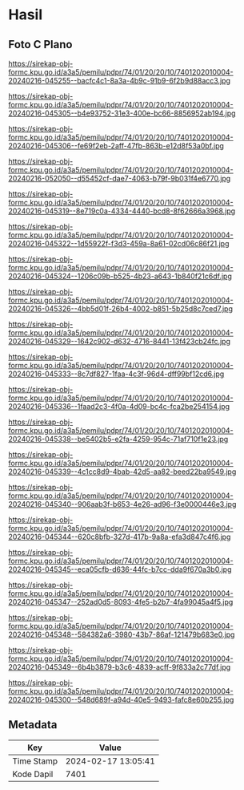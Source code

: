 # Hasil

## Foto C Plano

https://sirekap-obj-formc.kpu.go.id/a3a5/pemilu/pdpr/74/01/20/20/10/7401202010004-20240216-045255--bacfc4c1-8a3a-4b9c-91b9-6f2b9d88acc3.jpg

https://sirekap-obj-formc.kpu.go.id/a3a5/pemilu/pdpr/74/01/20/20/10/7401202010004-20240216-045305--b4e93752-31e3-400e-bc66-8856952ab194.jpg

https://sirekap-obj-formc.kpu.go.id/a3a5/pemilu/pdpr/74/01/20/20/10/7401202010004-20240216-045306--fe69f2eb-2aff-47fb-863b-e12d8f53a0bf.jpg

https://sirekap-obj-formc.kpu.go.id/a3a5/pemilu/pdpr/74/01/20/20/10/7401202010004-20240216-052050--d55452cf-dae7-4063-b79f-9b031f4e6770.jpg

https://sirekap-obj-formc.kpu.go.id/a3a5/pemilu/pdpr/74/01/20/20/10/7401202010004-20240216-045319--8e719c0a-4334-4440-bcd8-8f62666a3968.jpg

https://sirekap-obj-formc.kpu.go.id/a3a5/pemilu/pdpr/74/01/20/20/10/7401202010004-20240216-045322--1d55922f-f3d3-459a-8a61-02cd06c86f21.jpg

https://sirekap-obj-formc.kpu.go.id/a3a5/pemilu/pdpr/74/01/20/20/10/7401202010004-20240216-045324--1206c09b-b525-4b23-a643-1b840f21c6df.jpg

https://sirekap-obj-formc.kpu.go.id/a3a5/pemilu/pdpr/74/01/20/20/10/7401202010004-20240216-045326--4bb5d01f-26b4-4002-b851-5b25d8c7ced7.jpg

https://sirekap-obj-formc.kpu.go.id/a3a5/pemilu/pdpr/74/01/20/20/10/7401202010004-20240216-045329--1642c902-d632-4716-8441-13f423cb24fc.jpg

https://sirekap-obj-formc.kpu.go.id/a3a5/pemilu/pdpr/74/01/20/20/10/7401202010004-20240216-045333--8c7df827-1faa-4c3f-96d4-dff99bf12cd6.jpg

https://sirekap-obj-formc.kpu.go.id/a3a5/pemilu/pdpr/74/01/20/20/10/7401202010004-20240216-045336--1faad2c3-4f0a-4d09-bc4c-fca2be254154.jpg

https://sirekap-obj-formc.kpu.go.id/a3a5/pemilu/pdpr/74/01/20/20/10/7401202010004-20240216-045338--be5402b5-e2fa-4259-954c-71af710f1e23.jpg

https://sirekap-obj-formc.kpu.go.id/a3a5/pemilu/pdpr/74/01/20/20/10/7401202010004-20240216-045339--4c1cc8d9-4bab-42d5-aa82-beed22ba9549.jpg

https://sirekap-obj-formc.kpu.go.id/a3a5/pemilu/pdpr/74/01/20/20/10/7401202010004-20240216-045340--906aab3f-b653-4e26-ad96-f3e0000446e3.jpg

https://sirekap-obj-formc.kpu.go.id/a3a5/pemilu/pdpr/74/01/20/20/10/7401202010004-20240216-045344--620c8bfb-327d-417b-9a8a-efa3d847c4f6.jpg

https://sirekap-obj-formc.kpu.go.id/a3a5/pemilu/pdpr/74/01/20/20/10/7401202010004-20240216-045345--eca05cfb-d636-44fc-b7cc-dda9f670a3b0.jpg

https://sirekap-obj-formc.kpu.go.id/a3a5/pemilu/pdpr/74/01/20/20/10/7401202010004-20240216-045347--252ad0d5-8093-4fe5-b2b7-4fa99045a4f5.jpg

https://sirekap-obj-formc.kpu.go.id/a3a5/pemilu/pdpr/74/01/20/20/10/7401202010004-20240216-045348--584382a6-3980-43b7-86af-121479b683e0.jpg

https://sirekap-obj-formc.kpu.go.id/a3a5/pemilu/pdpr/74/01/20/20/10/7401202010004-20240216-045349--6b4b3879-b3c6-4839-acff-9f833a2c77df.jpg

https://sirekap-obj-formc.kpu.go.id/a3a5/pemilu/pdpr/74/01/20/20/10/7401202010004-20240216-045300--548d689f-a94d-40e5-9493-fafc8e60b255.jpg


## Metadata

| Key        | Value               |
| ---------- | ------------------- |
| Time Stamp | 2024-02-17 13:05:41 |
| Kode Dapil | 7401                |



